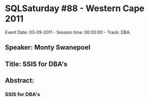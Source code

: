 # SQLSaturday #88 - Western Cape 2011
Event Date: 03-09-2011 - Session time: 00:00:00 - Track: DBA
## Speaker: Monty Swanepoel
## Title: SSIS for DBA's
## Abstract:
### SSIS for DBA's
